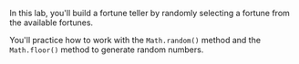 In this lab, you'll build a fortune teller by randomly selecting a fortune from the available fortunes.

You'll practice how to work with the ``Math.random()`` method and the ``Math.floor()`` method to generate random numbers.
